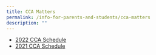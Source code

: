 ```yaml
---
title: CCA Matters
permalink: /info-for-parents-and-students/cca-matters
description: ""
---
```

* [2022 CCA Schedule](/files/2022%20CCA%20Schedule%20(1).pdf)
* [2021 CCA Schedule](/files/CCA%20schedule%20202118%20Feb.pdf)
